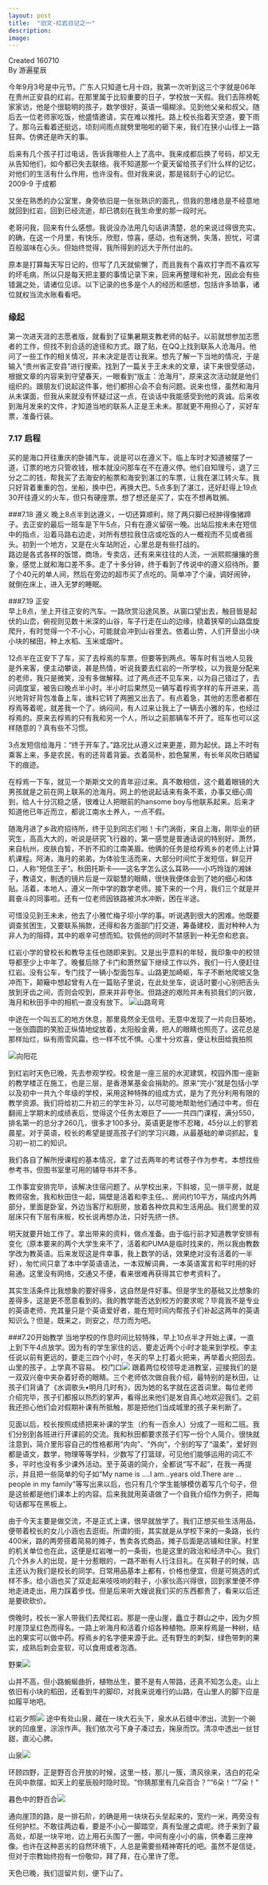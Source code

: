 ```yaml
---
layout: post
title:  "旧文-红岩日记之一"
description: 
image: 
---
```


Created 160710  
By 游遍星辰







今年9月3号是中元节。广东人只知道七月十四，我第一次听到这三个字就是06年在贵州正安县的红岩。在那里属于比较重要的日子，学校放一天假。我们去陈榜乾家家访，他是个很聪明的孩子，数学很好，英语一塌糊涂。见到他父亲和叔父。随后去一位老师家吃饭，他盛情邀请，实在难以推托。路上校长指着天空道，要下雨了。那乌云看着还挺远，顷刻间雨点就劈里啪啦的砸下来，我们在狭小山径上一路狂奔。仿佛还是昨天的事。

后来有几个孩子打过电话，告诉我哪些人上了高中。我来成都后换了号码，却又无从告知他们，如今都已失去联络。我不知道那一个夏天留给孩子们什么样的记忆，对他们的生活有什么作用，也许没有。但对我来说，那是铭刻于心的记忆。
  2009-9 于成都

又坐在熟悉的办公室里，身旁依旧是一张张熟识的面孔，但我的思绪总是不经意地就回到红岩，回到已经流逝，却已镌刻在我生命里的那一段时光。  

老哥问我，回来有什么感想。我说没办法用几句话讲清楚，总的来说过得很充实。的确，在这一个月里，有快乐，欣慰，惊喜，感动，也有迷惘，失落，担忧，可谓百般滋味在心头。但始终觉得，我所得到的远大于所付出的。  

原本是打算每天写日记的，但写了几天就偷懒了，而且我有个喜欢打字而不喜欢写的坏毛病，所以只是每天把主要的事情记录下来，回来再整理和补充，因此会有些错漏之处，请诸位见谅。以下记录的也多是个人的经历和感想，包括许多琐事，诸位就权当流水账看看吧。

### 缘起  
第一次进天涯的志愿者版，就看到了征集暑期支教老师的帖子。以前就想参加志愿者的工作，但找不到合适的途径和方式。跟了贴，在QQ上找到联系人沧海月。他问了一些工作的相关情况，并未决定是否让我来。想先了解一下当地的情况，于是输入“贵州省正安县”进行搜索。找到了一篇关于王未未的文章，读下来很受感动，根据文章的内容来到守望春天，一眼看到“版主：沧海月”，原来这次活动就是他们组织的。跟朋友们说起这件事，他们都担心会不会有问题。说来也怪，虽然和海月从未谋面，但我从来就没有怀疑过这一点，在谈话中我能感受到他的真诚。后来收到海月发来的文件，才知道当地的联系人正是王未未。那就更不用担心了，买好车票，准备行装。

### 7.17 启程
买的是海口开往重庆的卧铺汽车，说是可以在遵义下。临上车时才知道被摆了一道，订票的地方只管收钱，根本就没问那车在不在遵义停。他们自知理亏，退了三分之二的钱，帮我买了去海安的船票和海安到湛江的车票，让我在湛江转火车。我只好背着重重的包，坐船，换中巴，再换大巴。5点多到了湛江，还好赶得上19点30开往遵义的火车，但只有硬座票。想了想还是买了，实在不想再耽搁。

###7.18 遵义
晚上8点半到达遵义，一切还算顺利，除了两只脚已经肿得像猪蹄子。去正安的最后一班车是下午5点，只有在遵义留宿一晚。出站后按未未在短信中的指点，沿着马路右边走，对所有想拉我住店或吃饭的人一概视而不见或者摇头。初到一个地方，又是在火车站附近，心里总是有些打战的。  
路边是各式各样的饭馆，商场，专卖店，还有来来往往的人流，一派熙熙攘攘的景象，感觉上就和海口差不多。走了十多分钟，终于看到了传说中的遵义招待所。要了个40元的单人间，然后在旁边的超市买了点吃的。简单冲了个澡，调好闹钟，就倒在床上，进入无梦的睡眠。

###7.19 正安  
早上8点，坐上开往正安的汽车。一路欣赏沿途风景。从窗口望出去，触目皆是起伏的山峦，俯视则见数十米深的山谷，车子行走在山的边缘，绕着狭窄的山路盘旋爬升，有时觉得一个不小心，可能就会冲到山谷里去。依着山势，人们开垦出小块小块的梯田，种上水稻、玉米或烟叶。  

12点半在正安下了车，买了去桴焉的车票，但要等到两点。等车时有当地人见我是外来客，便主动攀谈，甚是热情，听说我要去红岩的一所学校，以为我是分配来的老师，我只是微笑，没有多做解释。过了两点还不见车来，以为自己错过了，去问调度室，被告曰晚点半小时。半小时后果然见一辆写着桴焉字样的车开进来，高兴地背好背包准备上车，谁料它转了两圈又出去了。有点着急，其他的志愿者都在桴焉等着呢，就差我一个了。纳闷间，有人过来让我上了一辆去小雅的车，也经过桴焉的。原来去桴焉的只有我和另一个人，所以之前那辆车不开了。班车也可以这样随意的？真有些不习惯。  

3点发短信给海月：“终于开车了。”路况比从遵义过来更差，颇为起伏。路上不时有乘客上来，多是农民，有的还背着背篓。衣着简朴，脸色黧黑，有长年风吹日晒留下的痕迹。  

在桴焉一下车，就见一个斯斯文文的青年迎过来。真不敢相信，这个戴着眼镜的大男孩就是之前在网上联系的沧海月。网上的他说起话来有条不紊，办事又细心周到，给人十分沉稳之感，很难让人把眼前的hansome boy与他联系起来。后来才知道他已年近而立，都说江南水土养人，一点不假。  

随海月进了乡政府招待所，终于见到同志们啦！卡门涡街，来自上海，刚毕业的研究生，高高大大的，听说是研究飞行器的，第一感觉是普通话说的特别好。萧然，来自杭州，皮肤白皙，不折不扣的江南美眉。他俩的任务是给桴焉乡的老师上计算机课程。阿涛，海月的弟弟，为体验生活而来，大部分时间忙于发短信，鲜见开口，人称“短信王子”。秋田托斯卡——这名字怎么这么耳熟——小巧玲珑的湘妹子，教语文，剔透的镜片后是一双聪慧的眼睛，很快我便体会到了她的细心和体贴。活着，本地人，遵义一所中学的数学老师。接下来的一个月，我们三个就是并肩奋斗的同事啦。还有一位老师因铁路被洪水冲断，困在半途。

可惜没见到王未未，他去了小雅忙梅子坝小学的事。听说遇到很大的困难。他既要调查贫困生，又要联系捐款，还得和各方面部门打交道，筹备建校，面对种种人为非人为的阻碍，其中的艰辛可想而知。钦佩他的同时不禁感到一种无奈和悲哀。

红岩小学的曾校长和教导主任也随即来到。又是出乎意料的年轻，我印象中的校领导都至少上中年了。晚餐后除了卡门和萧然留下继续工作以外，我们一行人便赶往红岩。没有公车，专门找了一辆小型面包车。山路更加崎岖，车子不断地爬坡又急冲而下，颠簸中想起曾有人在一篇贴子里说，在此处坐车，说话时要小心别把舌头放到牙齿之间，否则会咬到，原来并非夸张。但路途的艰险并未有损我们的兴致，海月和秋田手中的相机一直没有放下。
![山路弯弯](http://blueseach.blogbus.com/files/11873340726.jpg)

中途在一个叫五汇的地方休息，那里竟然全无信号。无意中发现了一片向日葵地，一张张圆圆的笑脸正纵情地绽放着，太阳般金黄，把人的眼睛也照亮了。这花总是那样灿烂，纵有雨雪风霜，也一样不忧不惧。心里十分欢喜，便让秋田给我拍照

 
![向阳花](http://blueseach.blogbus.com/files/11873340721.jpg)

到红岩时天色已晚，先去参观学校。校舍是一座三层的水泥建筑，校园外围一座新的教学楼正在施工，也是三层，是香港某基金会捐助的。原来“完小”就是包括小学以及初中一共九个年级的学校，采用这种特殊的组成方式，是为了充分利用有限的教学资源。我们将给初二升初三的学生补习，以尽可能地帮助他们通过中考。但在翻阅上学期末的成绩表后，觉得这个任务太艰巨了——一共四门课程，满分550，排名第一的总分才260几，很多才100多分。英语更是惨不忍睹，45分以上的寥若晨星。对于英语，校长的希望是提高孩子们的学习兴趣，从最基础的单词抓起，复习初一初二的知识。  

我们各自了解所授课程的基本情况，拿了过去两年的考试卷子作为参考。本想找些参考书，但图书室里可用的辅导书并不多。  

工作事宜安排完毕，该解决住宿问题了。从学校出来，下斜坡，见一排平房，就是教师宿舍。我和秋田住一起，隔壁是活着和李主任。、房间约10平方，隔成内外两部分，里面是卧室，外边当客厅和厨房，放着各种炊具和生活用品。我们房里的双层床只有下层有床板，校长说再想办法，只好先挤一挤。

明天就要开始工作了。拿出带来的资料，做点准备。由于临行前才知道教学安排有变化（原本要来的两个大学生来不了，活着和PUMA是临时找来的，所以我由教数学改为教英语。后来发现这是件幸事，我上数学的话，效果绝对没有活着的一半好），匆忙间只拿了本中学英语语法，一本双解词典，一本英语寓言和平时用的好易通。这里没有网络，交通又不便，看来很难再获得其它参考资料了。

其实生活条件比我想象的要好得多，这自然是件好事。但是学生的基础又比想象的差得多，这是更不愿意看到的。我的教学能否达到校方的要求呢？毕竟我不是专业的英语老师，充其量只是个英语爱好者，能在短时间内帮孩子们补起这两年的英语知识么？但是，既来之，则安之，尽力而为吧。
 
###7.20开始教学
当地学校的作息时间比较特殊，早上10点半才开始上课，一直上到下午4点放学。因为有的学生家住的远，要走近两个小时才能来到学校。李主任说以前有更远的，要走三四个小时，冬天的早上打着火把来，再举着火把回去。山里的孩子，上学真不容易。
 校门口![](http://blueseach.blogbus.com/files/11873340726.jpg)
跟着两位校领导走进教室，迎接我们的是一双双兴奋中夹杂着好奇的眼睛。三个老师依次做自我介绍，最特别的是秋田，让孩子们背诵了《水调歌头•明月几时有》，因为她的名字就在这首词里。每位老师介绍完毕，孩子们都报以热烈的掌声，看得出来他们是发自真心地欢迎我们。之前我还担心他们会对假期补课有所抵触，那是把他们当成城里的孩子来判断了。
 
见面以后，校长按照成绩把来补课的学生（约有一百余人）分成了一班和二班。我们分别到各班进行开课前的交流。我和秋田都要求孩子们写一份个人简介。很快就注意到，简介里形容自己的性格都用“内向”、“外向”，个别的写了“温柔”，爱好则都是语文，数学，物理等等学科，少数写了打篮球，可见他们能够运用的词汇不多，平时也没有多少课外活动。至于英语的简介，全都说“写不起”，在我一再提示，并且把一些简单的句子如“My name is ….I am…years old.There are …people in my family”等写出来以后，也只有几个学生能够模仿着写几个句子，但是这些都是他们课本上的内容。后来我就用英语做了一个自我介绍作为例子，把每句话都写在黑板上。

由于今天主要是做交流，不是正式上课，很早就放学了。我们正想买些生活用品，便带着校长的女儿小涵也去逛街。所谓的街，其实就是从学校下来的一条路，长约400米，路的两旁搭着简易的摊子，售卖各式商品，摊子后面是店铺和住家。村里的机关单位也在此，这便是红岩唯一的一条街，也是这里的政治和经济中心。我们几个外乡人的出现，是十分惹眼的，一路不断有人行注目礼。在买鞋子的时候，店主还认为我们是校长的同学。日常用品基本上都有，价格也便宜，但是可挑选的式样不多。给小涵也买了双走起来吱吱响的鞋子，小家伙高兴得很，回到家里便不停地走进走出，用力踩着步伐。但是后来听大嫂说我们买的东西都贵了，看来以后还是要砍砍价。
 
傍晚时，校长一家人带我们去爬红岩。那是一座山崖，矗立于群山之中，因为夕照时崖顶呈红色而得名。一路上听海月和活着介绍各种植物。原来桴焉是一种树，结出的果实可以做中药。桴焉乡的名字便来源于此。还有野生的刺梨，绿色带刺的果实，成熟后刺会变软，可以食用或者泡酒。

野果![](http://blueseach.blogbus.com/files/11873340726.jpg)
 
 山并不高，但小路蜿蜒曲折，植物丛生，要不是有人带路，还真不知怎么走。山上依旧有小块的稻田，还看到牛的脚印，对我来说难行的山路，在山里人的脚下应是如履平地吧。  

红岩夕照![](http://blueseach.blogbus.com/files/11873340726.jpg)
 途中有处山泉，藏在一块大石头下，泉水从石缝中渗出，流到一个碗状的凹痕里，淙淙作声。我们依次弓下身子凑过去，掬泉而饮。清凉中透出一丝甘甜，直沁心脾。

山泉![](http://blueseach.blogbus.com/files/11873340726.jpg)
 
环顾四野，正是野百合开放的时候，这里一枝，那儿一簇，清风徐来，洁白的花朵在风中款摆，如天上的星辰般时隐时现。“你猜那里有几朵百合？”“6朵！”“7朵！”

 暮色中的野百合![](http://blueseach.blogbus.com/files/11873340726.jpg)
 
通向崖顶的路，是一排石阶，的确是用一块块石头垒起来的，宽约一米，两旁没有任何护栏。不敢往两边看，要是不小心一脚踏空，真有坠崖之虞呢。终于来到了最高处，却是一块平地，边上用石头围了一圈，中间有座小小的庙，供奉着三座神像。也许在这种恶劣的自然环境下，人总是需要些精神寄托的吧。虽然不是信徒，但对于宗教始终抱有一份敬仰，拜了拜，在心里许了愿。

天色已晚，我们逗留片刻，便下山了。
 

